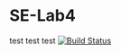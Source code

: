 # SE-Lab4
test
test
test
[![Build Status](https://travis-ci.com/lucy4116411/SE-Lab4.svg?branch=master)](https://travis-ci.com/lucy4116411/SE-Lab4) 
